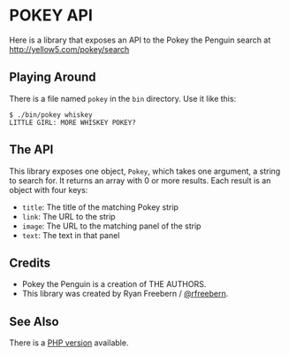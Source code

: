 # POKEY API

Here is a library that exposes an API to the Pokey the Penguin search at
http://yellow5.com/pokey/search

## Playing Around

There is a file named ```pokey``` in the ```bin``` directory. Use it like this:

    $ ./bin/pokey whiskey
    LITTLE GIRL: MORE WHISKEY POKEY?

## The API

This library exposes one object, ```Pokey```, which takes one argument, a
string to search for. It returns an array with 0 or more results. Each result
is an object with four keys:

* ```title```: The title of the matching Pokey strip
* ```link```: The URL to the strip
* ```image```: The URL to the matching panel of the strip
* ```text```: The text in that panel

## Credits

* Pokey the Penguin is a creation of THE AUTHORS.
* This library was created by Ryan Freebern / [@rfreebern](https://twitter.com/rfreebern).

## See Also

There is a [PHP version](https://github.com/rfreebern/pokey-api-php) available.
